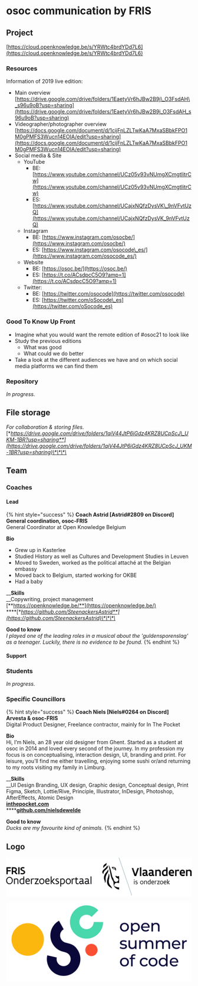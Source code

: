 # osoc communication by FRIS

## Project

[https://cloud.openknowledge.be/s/YRWtc4brdYDd7L6](https://cloud.openknowledge.be/s/YRWtc4brdYDd7L6)

### Resources

Information of 2019 live edition:

* Main overview [https://drive.google.com/drive/folders/1EaetyVr6hJBw2B9j\_O3FsdAH\_s96u9oB?usp=sharing](https://drive.google.com/drive/folders/1EaetyVr6hJBw2B9j_O3FsdAH_s96u9oB?usp=sharing)
* Videographer/photographer overview [https://docs.google.com/document/d/1cijFnLZLTwKaA7MxaSBbkFPO1M0gPMFS3Wucn14EOIA/edit?usp=sharing](https://docs.google.com/document/d/1cijFnLZLTwKaA7MxaSBbkFPO1M0gPMFS3Wucn14EOIA/edit?usp=sharing)
* Social media & Site
  * YouTube
    * BE: [https://www.youtube.com/channel/UCz05v93vNUmgXCmgtIitrCw](https://www.youtube.com/channel/UCz05v93vNUmgXCmgtIitrCw)
    * ES: [https://www.youtube.com/channel/UCajxNQfzDysVK\_9nVFvtUzQ](https://www.youtube.com/channel/UCajxNQfzDysVK_9nVFvtUzQ)
  * Instagram
    * BE: [https://www.instagram.com/osocbe/](https://www.instagram.com/osocbe/)
    * ES: [https://www.instagram.com/osocode\_es/](https://www.instagram.com/osocode_es/)
  * Website
    * BE: [https://osoc.be/](https://osoc.be/)
    * ES: [https://t.co/ACsdpcC5O9?amp=1](https://t.co/ACsdpcC5O9?amp=1)
  * Twitter:
    * BE: [https://twitter.com/osocode](https://twitter.com/osocode)
    * ES: [https://twitter.com/oSocode\_es](https://twitter.com/oSocode_es)

### Good To Know Up Front

* Imagine what you would want the remote edition of \#osoc21 to look like
* Study the previous editions
  * What was good
  * What could we do better
* Take a look at the different audiences we have and on which social media platforms we can find them

### Repository

_In progress._

## File storage

_For collaboration & storing files._  
[**https://drive.google.com/drive/folders/1qiV44JtP6iGdz4KRZ8UCpScJ\_UKM-1BR?usp=sharing**](https://drive.google.com/drive/folders/1qiV44JtP6iGdz4KRZ8UCpScJ_UKM-1BR?usp=sharing)\*\*\*\*

## Team

### Coaches

#### Lead

{% hint style="success" %}
**Coach Astrid \[Astrid\#2809 on Discord\]  
General coordination, osoc-FRIS**  
General Coordinator at Open Knowledge Belgium  
  
**Bio**  
- Grew up in Kasterlee  
- Studied History as well as Cultures and Development Studies in Leuven  
- Moved to Sweden, worked as the political attaché at the Belgian embassy  
- Moved back to Belgium, started working for OKBE  
- Had a baby  
  
__**Skills**  
__Copywriting, project management  
[**https://openknowledge.be/**](https://openknowledge.be/)  
****[**https://github.com/SteenackersAstrid**](https://github.com/SteenackersAstrid)\*\*\*\*

**Good to know**  
_I played one of the leading roles in a musical about the 'guldensporenslag' as a teenager. Luckily, there is no evidence to be found._
{% endhint %}

#### Support



### Students

_In progress._

### Specific Councillors

{% hint style="success" %}
**Coach Niels \[Niels\#0264 on Discord\]  
Arvesta & osoc-FRIS**  
Digital Product Designer, Freelance contractor, mainly for In The Pocket  
  
**Bio**  
Hi, I’m Niels, an 28 year old designer from Ghent. Started as a student at osoc in 2014 and loved every second of the journey. In my profession my focus is on conceptualising, interaction design, UI, branding and print. For leisure, you’ll find me either travelling, enjoying some sushi or/and returning to my roots visiting my family in Limburg.  
  
__**Skills**  
__UI Design Branding, UX design, Graphic design, Conceptual design, Print Figma, Sketch, Lottie/Rive, Principle, Illustrator, InDesign, Photoshop, AfterEffects, Atomic Design[  
**inthepocket.com**](https://www.inthepocket.com/)  
****[**github.com/nielsdewelde**](http://github.com/nielsdewelde)  
  
**Good to know**  
_Ducks are my favourite kind of animals._
{% endhint %}

## Logo

![Logo FRIS](../.gitbook/assets/fris.svg)

![Logo osoc](../.gitbook/assets/osoc-logo%20%281%29.svg)

